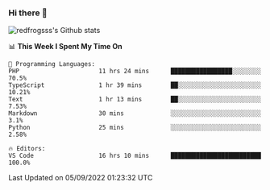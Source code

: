 ### Hi there 👋

<img src="https://github-readme-stats.vercel.app/api?username=redfrogsss&show_icons=true" alt="redfrogsss's Github stats"></img>

<!--START_SECTION:waka-->
📊 **This Week I Spent My Time On** 

```text
💬 Programming Languages: 
PHP                      11 hrs 24 mins      █████████████████░░░░░░░░   70.5% 
TypeScript               1 hr 39 mins        ██░░░░░░░░░░░░░░░░░░░░░░░   10.21% 
Text                     1 hr 13 mins        ██░░░░░░░░░░░░░░░░░░░░░░░   7.53% 
Markdown                 30 mins             ░░░░░░░░░░░░░░░░░░░░░░░░░   3.1% 
Python                   25 mins             ░░░░░░░░░░░░░░░░░░░░░░░░░   2.58%

🔥 Editors: 
VS Code                  16 hrs 10 mins      █████████████████████████   100.0%

```


 Last Updated on 05/09/2022 01:23:32 UTC
<!--END_SECTION:waka-->